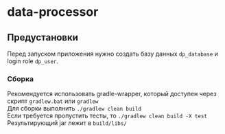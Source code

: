 # data-processor

## Предустановки
Перед запуском приложения нужно создать базу данных `dp_database` и login role `dp_user`.

### Сборка
Рекомендуется использовать gradle-wrapper, который доступен через скрипт `gradlew.bat` или `gradlew`  
Для сборки выполнить `./gradlew clean build`  
Если требуется пропустить тесты, то `./gradlew clean build -X test`  
Результирующий jar лежит в `build/libs/`
